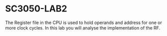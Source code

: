 # SC3050-LAB2

The Register file in the CPU is used to hold operands and address for one or more clock cycles. In this lab you will analyse the implementation of the RF.

